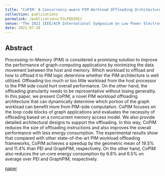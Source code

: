 ```yaml
---
title: "CoPIM: A Concurrency-aware PIM Workload Offloading Architecture for Graph Applications"
collection: publications
permalink: /publications/ISLPED2021
venue: "The 2021 IEEE/ACM International Symposium on Low Power Electronics and Design (ISLPED 2021)"
date: 2021-07-26
---
```


## Abstract

Processing-in-Memory (PIM) is considered a promising solution to improve the performance of graph-computing applications by minimizing the data movement between the host and memory. Which workload to offload and how to offload it to PIM logic determine whether the PIM architecture is well utilized. Offloading too much or too little workload from the host processor to the PIM side could hurt overall performance. On the other hand, the offloading granularity needs to be representative without losing generality. In this paper, we present CoPIM, a novel PIM workload offloading architecture that can dynamically determine which portion of the graph workload can benefit more from PIM-side computation. CoPIM focuses on the loop code blocks of graph applications and evaluates the necessity of offloading based on a concurrent memory access model. We also provide detailed architectural designs to support the offloading. In this way, CoPIM reduces the size of offloading instructions and also improves the overall performance with less energy consumption. The experimental results show that compared with other state-of-the-art PIM workload offloading frameworks, CoPIM achieves a speedup by the geometric mean of 19.5% and 11.4% than PEI and GraphPIM, respectively. On the other hand, CoPIM also reduces the un-core energy consumption by 6.8% and 6.5% on average over PEI and GraphPIM, respectively.

[paper](../files/ICCD2021/CoPIM_paper.pdf)
